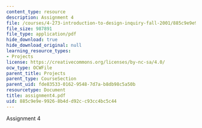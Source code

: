 ```yaml
---
content_type: resource
description: Assignment 4
file: /courses/4-273-introduction-to-design-inquiry-fall-2001/885c9e9e99268b4dd92cc93cc4bc5c44_assignment4.pdf
file_size: 987891
file_type: application/pdf
hide_download: true
hide_download_original: null
learning_resource_types:
- Projects
license: https://creativecommons.org/licenses/by-nc-sa/4.0/
ocw_type: OCWFile
parent_title: Projects
parent_type: CourseSection
parent_uid: fde83533-0162-9548-7d7a-b8db98c5a50b
resourcetype: Document
title: assignment4.pdf
uid: 885c9e9e-9926-8b4d-d92c-c93cc4bc5c44
---
```

Assignment 4